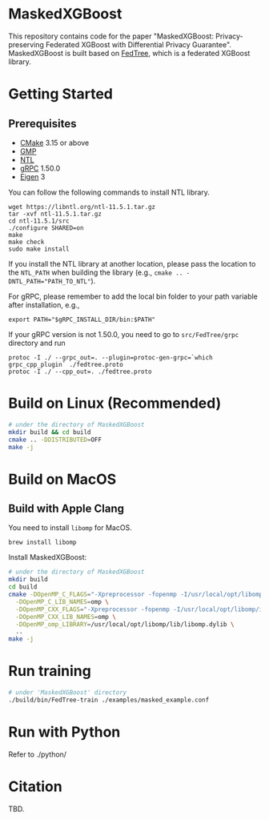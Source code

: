 # MaskedXGBoost

This repository contains code for the paper "MaskedXGBoost: Privacy-preserving Federated XGBoost with Differential Privacy Guarantee".
MaskedXGBoost is built based on [FedTree](https://github.com/Xtra-Computing/FedTree), which is a federated XGBoost library.


# Getting Started
## Prerequisites
* [CMake](https://cmake.org/) 3.15 or above
* [GMP](https://gmplib.org/)
* [NTL](https://libntl.org/)
* [gRPC](https://grpc.io/docs/languages/cpp/quickstart/) 1.50.0
* [Eigen](http://eigen.tuxfamily.org/index.php?title=Main_Page) 3

You can follow the following commands to install NTL library.

```
wget https://libntl.org/ntl-11.5.1.tar.gz
tar -xvf ntl-11.5.1.tar.gz
cd ntl-11.5.1/src
./configure SHARED=on
make
make check
sudo make install
```


If you install the NTL library at another location, please pass the location to the `NTL_PATH` when building the library (e.g., `cmake .. -DNTL_PATH="PATH_TO_NTL"`).

For gRPC, please remember to add the local bin folder to your path variable after installation, e.g.,

```
export PATH="$gRPC_INSTALL_DIR/bin:$PATH"
```

If your gRPC version is not 1.50.0, you need to go to `src/FedTree/grpc` directory and run
```
protoc -I ./ --grpc_out=. --plugin=protoc-gen-grpc=`which grpc_cpp_plugin` ./fedtree.proto
protoc -I ./ --cpp_out=. ./fedtree.proto
```



# Build on Linux (Recommended)

```bash
# under the directory of MaskedXGBoost
mkdir build && cd build 
cmake .. -DDISTRIBUTED=OFF
make -j
```

# Build on MacOS

## Build with Apple Clang

You need to install ```libomp``` for MacOS.
```
brew install libomp
```

Install MaskedXGBoost:
```bash
# under the directory of MaskedXGBoost
mkdir build
cd build
cmake -DOpenMP_C_FLAGS="-Xpreprocessor -fopenmp -I/usr/local/opt/libomp/include" \
  -DOpenMP_C_LIB_NAMES=omp \
  -DOpenMP_CXX_FLAGS="-Xpreprocessor -fopenmp -I/usr/local/opt/libomp/include" \
  -DOpenMP_CXX_LIB_NAMES=omp \
  -DOpenMP_omp_LIBRARY=/usr/local/opt/libomp/lib/libomp.dylib \
  ..
make -j
```

# Run training
```bash
# under 'MaskedXGBoost' directory
./build/bin/FedTree-train ./examples/masked_example.conf
```
# Run with Python
Refer to ./python/

# Citation
TBD.
